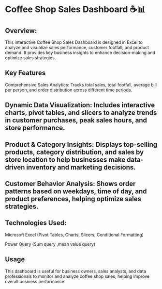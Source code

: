 # Coffee Shop Sales Dashboard ☕📊
## Overview:
This interactive Coffee Shop Sales Dashboard is designed in Excel to analyze and visualize sales performance, customer footfall, and product demand. It provides key business insights to enhance decision-making and optimize sales strategies.

## Key Features
Comprehensive Sales Analytics: Tracks total sales, total footfall, average bill per person, and order distribution across different time periods.

## Dynamic Data Visualization: Includes interactive charts, pivot tables, and slicers to analyze trends in customer purchases, peak sales hours, and store performance.

## Product & Category Insights: Displays top-selling products, category distribution, and sales by store location to help businesses make data-driven inventory and marketing decisions.

## Customer Behavior Analysis: Shows order patterns based on weekdays, time of day, and product preferences, helping optimize sales strategies.

## Technologies Used:
Microsoft Excel (Pivot Tables, Charts, Slicers, Conditional Formatting)

Power Query (Sum query ,mean value query)


## Usage
This dashboard is useful for business owners, sales analysts, and data professionals to monitor and analyze coffee shop sales, helping improve overall business performance.



